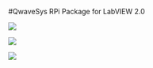 #QwaveSys RPi Package for LabVIEW 2.0

![](http://ftp.qwavesys.com/tmp_pics/Rpi003.png)

![](http://ftp.qwavesys.com/tmp_pics/Rpi001.png)

![](http://ftp.qwavesys.com/tmp_pics/pi.png)

